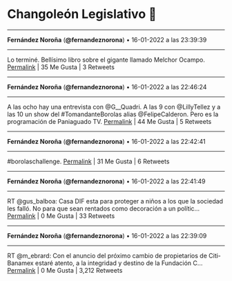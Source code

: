 # Changoleón Legislativo 🙈
*****
**Fernández Noroña** (**@fernandeznorona**) • 16-01-2022 a las 23:39:39
*****
Lo terminé. Bellísimo libro sobre el gigante llamado Melchor Ocampo.
[Permalink](https://twitter.com/fernandeznorona/status/1482980926342709248) | 35 Me Gusta | 3 Retweets
*****
**Fernández Noroña** (**@fernandeznorona**) • 16-01-2022 a las 22:46:24
*****
A las ocho hay una entrevista con @G__Quadri. A las 9 con @LillyTellez y a las 10 un show del #TomandanteBorolas alias @FelipeCalderon. Pero es la programación de Paniaguado TV.
[Permalink](https://twitter.com/fernandeznorona/status/1482967523947597824) | 44 Me Gusta | 5 Retweets
*****
**Fernández Noroña** (**@fernandeznorona**) • 16-01-2022 a las 22:42:41
*****
\#borolaschallenge.
[Permalink](https://twitter.com/fernandeznorona/status/1482966589175734274) | 31 Me Gusta | 6 Retweets
*****
**Fernández Noroña** (**@fernandeznorona**) • 16-01-2022 a las 22:41:49
*****
RT @gus_balboa: Casa DIF esta para proteger a niños a los que la sociedad les falló. No para que sean rentados como decoración a un polític…
[Permalink](https://twitter.com/fernandeznorona/status/1482966369280868352) | 0 Me Gusta | 33 Retweets
*****
**Fernández Noroña** (**@fernandeznorona**) • 16-01-2022 a las 22:39:09
*****
RT @m_ebrard: Con el anuncio del próximo cambio de propietarios de Citi- Banamex estaré atento, a la integridad y destino de la Fundación C…
[Permalink](https://twitter.com/fernandeznorona/status/1482965697844203520) | 0 Me Gusta | 3,212 Retweets